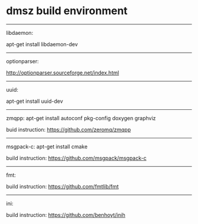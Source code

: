 # dmsz build environment
______________________________________________

libdaemon:

apt-get install libdaemon-dev
______________________________________________
optionparser:

http://optionparser.sourceforge.net/index.html
______________________________________________
uuid:

apt-get install uuid-dev
______________________________________________
zmqpp: 
apt-get install autoconf pkg-config doxygen graphviz

buid instruction: https://github.com/zeromq/zmqpp
______________________________________________
msgpack-c:
apt-get install cmake

build instruction: https://github.com/msgpack/msgpack-c
______________________________________________
fmt:

build instruction: https://github.com/fmtlib/fmt
______________________________________________
ini:

build instruction: https://github.com/benhoyt/inih
